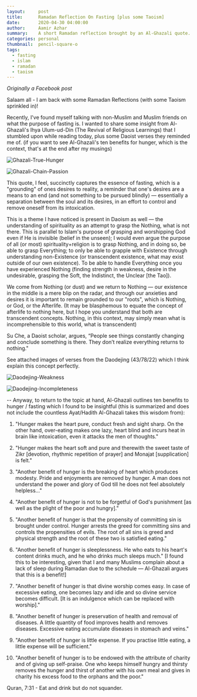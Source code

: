 ```yaml
---
layout:     post
title:      Ramadan Reflection On Fasting [plus some Taoism]
date:       2020-04-30 04:00:00
author:     Aamir Azhar
summary:    A short Ramadan reflection brought by an Al-Ghazali quote.
categories: personal
thumbnail:  pencil-square-o
tags:
  - fasting
  - islam
  - ramadan
  - taoism
---
```

*Originally a Facebook post*

Salaam all - I am back with some Ramadan Reflections (with some Taoism sprinkled in)!

Recently, I've found myself talking with non-Muslim and Muslim friends on what the purpose of fasting is. I wanted to share some insight from Al-Ghazali's Ihya Ulum-ud-Din (The Revival of Religious Learnings) that I stumbled upon while reading today, plus some Daoist verses they reminded me of. (if you want to see Al-Ghazali's ten benefits for hunger, which is the context, that's at the end after my musings)

![Ghazali-True-Hunger](/resources/images/04-30-2020/ghazali_1.jpg)

![Ghazali-Chain-Passion](/resources/images/04-30-2020/ghazali_2.jpg)

This quote, I feel, succinctly captures the essence of fasting, which is a "grounding" of ones desires to reality, a reminder that one's desires are a means to an end (and not something to be pursued blindly) — essentially a separation between the soul and its desires, in an effort to control and remove oneself from its intoxication.

This is a theme I have noticed is present in Daoism as well — the understanding of spirituality as an attempt to grasp the Nothing, what is not there. This is parallel to Islam's purpose of grasping and worshipping God even if He is invisible (belief in the unseen); I would even argue the purpose of all (or most) spirituality+religion is to grasp Nothing, and in doing so, be able to grasp Everything; to only be able to grapple with Existence through understanding non-Existence (or transcendent existence, what may exist outside of our own existence). To be able to handle Everything once you have experienced Nothing (finding strength in weakness, desire in the undesirable, grasping the Soft, the Indistinct, the Unclear [the Tao]).

We come from Nothing (or dust) and we return to Nothing — our existence in the middle is a mere blip on the radar, and through our anxieties and desires it is important to remain grounded to our "roots", which is Nothing, or God, or the Afterlife. (It may be blasphemous to equate the concept of afterlife to nothing here, but I hope you understand that both are transcendent concepts. Nothing, in this context, may simply mean what is incomprehensible to this world, what is transcendent)

Su Che, a Daoist scholar, argues, “People see things constantly changing and conclude something is there. They don’t realize everything returns to nothing."

See attached images of verses from the Daodejing (43/78/22) which I think explain this concept perfectly.

![Daodejing-Weakness](/resources/images/04-30-2020/daodejing_1.jpg)

![Daodejing-Incompleteness](/resources/images/04-30-2020/daodejing_2.jpg)

--
Anyway, to return to the topic at hand, Al-Ghazali outlines ten benefits to hunger / fasting which I found to be insightful (this is summarized and does not include the countless Ayat/Hadith Al-Ghazali takes this wisdom from):

1. "Hunger makes the heart pure, conduct fresh and sight sharp. On the other hand, over-eating makes one lazy, heart blind and incurs heat in brain like intoxication, even it attacks the men of thoughts."

2. "Hunger makes the heart soft and pure and therewith the sweet taste of Zikr [devotion, rhythmic repetition of prayer] and Monajat [supplication] is felt."

3. "Another benefit of hunger is the breaking of heart which produces modesty. Pride and enjoyments are removed by hunger. A man does not understand the power and glory of God till he does not feel absolutely helpless..."

4. "Another benefit of hunger is not to be forgetful of God's punishment [as well as the plight of the poor and hungry]."

5. "Another benefit of hunger is that the propensity of committing sin is brought under control. Hunger arrests the greed for committing sins and controls the propensities of evils. The root of all sins is greed and physical strength and the root of these two is satisfied eating."

6. "Another benefit of hunger is sleeplessness. He who eats to his heart's content drinks much, and he who drinks much sleeps much." [I found this to be interesting, given that I and many Muslims complain about a lack of sleep during Ramadan due to the schedule — Al-Ghazali argues that this is a benefit!]

7. "Another benefit of hunger is that divine worship comes easy. In case of excessive eating, one becomes lazy and idle and so divine service becomes difficult. [It is an indulgence which can be replaced with worship]."

8. "Another benefit of hunger is preservation of health and removal of diseases. A little quantity of food improves health and removes diseases. Excessive eating accumulate diseases in stomach and veins."

9. "Another benefit of hunger is little expense. If you practise little eating, a little expense will be sufficient."

10. "Another benefit of hunger is to be endowed with the attribute of charity and of giving up self-praise. One who keeps himself hungry and thirsty removes the hunger and thirst of another with his own meal and gives in charity his excess food to the orphans and the poor."

Quran, 7:31 - Eat and drink but do not squander.
